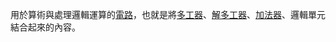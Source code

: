 用於算術與處理邏輯運算的[電路](/docs/knowledge-network-database-repository/電路.md)，也就是將[多工器](/docs/knowledge-network-database-repository/多工器.md)、[解多工器](/docs/knowledge-network-database-repository/解多工器.md)、[加法器](/docs/knowledge-network-database-repository/加法器.md)、邏輯單元結合起來的內容。
